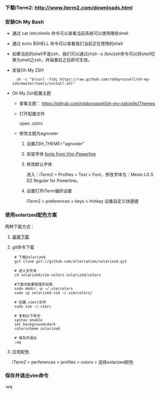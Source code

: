 ### 下载iTerm2: http://www.iterm2.com/downloads.html
### 安装Oh My Bash

- 通过 cat /etc/shells 命令可以查看当前系统可以使用哪些shell
- 通过 echo $SHELL 命令可以查看我们当前正在使用的shell
- 如果当前的shell不是zsh，我们可以通过chsh -s /bin/zsh命令可以将shell切换为shell之zsh，终端重启之后即可生效。
- 安装Oh My ZSH

        sh -c "$(curl -fsSL https://raw.github.com/robbyrussell/oh-my-zsh/master/tools/install.sh)"
    
- Oh My Zsh配置主题

    - 查看主题： https://github.com/robbyrussell/oh-my-zsh/wiki/Themes
    - 打开配置文件

        open .zshrc
    
    - 修改主题为agnoster

        1. 设置ZSH_THEME="agnoster"
        2. 安装字体 <a href="https://github.com/powerline/fonts">fonts from Vim-Powerline</a>
        3. 修改默认字体

            进入：iTerm2 > Profiles > Text > Font，修改字体为：Meslo LG S DZ Regular for Powerline。
        4. 设置打开iTerm偏好设置

            iTerm2 > preferences > keys > Hotkey
            设置自定义快捷键
        


### 使用solarized配色方案
   
两种下载方式：
1. <a href="https://ethanschoonover.com/solarized">直接下载</a>
2. git命令下载

        # 下载Solarized
        git clone git://github.com/altercation/solarized.git

        # 进入文件夹
        cd solarized/vim-colors-solarized/colors

        #下面可能要管理员权限
        sudo mkdir -p ~/.vim/colors
        sudo cp solarized.vim ~/.vim/colors/

        # 创建.vimrc文件
        sudo vim ~/.vimrc

        # 复制以下命令
        syntax enable
        set background=dark
        colorscheme solarized

        # 保存并退出
        :wq

3. 应用配色

    iTerm2 > perferences > profiles > colors > 选择solarized颜色



### 保存并退出vim命令

:wq
    